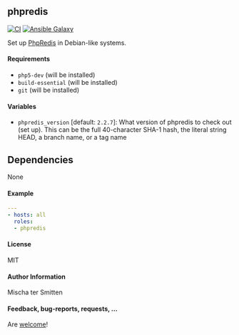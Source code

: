 ## phpredis

[![CI](https://github.com/Oefenweb/ansible-phpredis/workflows/CI/badge.svg)](https://github.com/Oefenweb/ansible-phpredis/actions?query=workflow%3ACI)
[![Ansible Galaxy](http://img.shields.io/badge/ansible--galaxy-phpredis-blue.svg)](https://galaxy.ansible.com/Oefenweb/phpredis)

Set up [PhpRedis](https://github.com/phpredis/phpredis) in Debian-like systems.

#### Requirements

* `php5-dev` (will be installed)
* `build-essential` (will be installed)
* `git` (will be installed)

#### Variables

* `phpredis_version` [default: `2.2.7`]: What version of phpredis to check out (set up). This can be the full 40-character SHA-1 hash, the literal string HEAD, a branch name, or a tag name

## Dependencies

None

#### Example

```yaml
---
- hosts: all
  roles:
  - phpredis
```

#### License

MIT

#### Author Information

Mischa ter Smitten

#### Feedback, bug-reports, requests, ...

Are [welcome](https://github.com/Oefenweb/ansible-phpredis/issues)!
